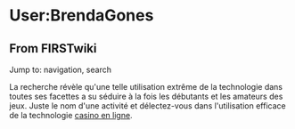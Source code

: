 # User:BrendaGones

## From FIRSTwiki

Jump to: navigation, search

La recherche révèle qu'une telle utilisation extrême de la technologie dans toutes ses facettes a su séduire à la fois les débutants et les amateurs des jeux. Juste le nom d'une activité et délectez-vous dans l'utilisation efficace de la technologie [casino en ligne](http://www.casinoenligne777.eu/ "http://www.casinoenligne777.eu/").
